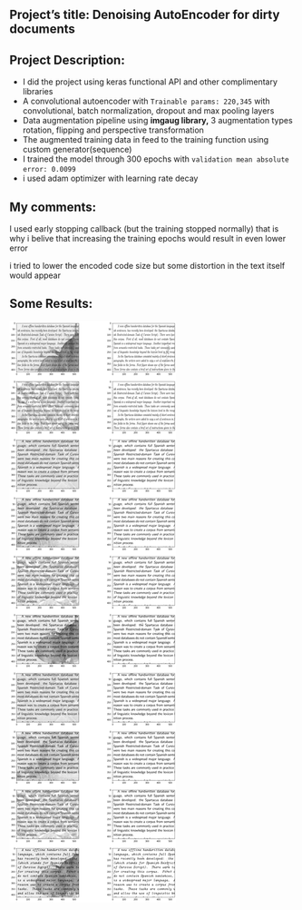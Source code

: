 ## Project’s title: Denoising AutoEncoder for dirty documents

## ****Project Description:****

- I did the project using keras functional API and other complimentary libraries
- A convolutional autoencoder with `Trainable params: 220,345` with convolutional, batch normalization, dropout and max pooling layers
- Data augmentation pipeline using **imgaug library,**  3 augmentation types rotation, flipping and perspective transformation
- The augmented training data in feed to the training function using custom generator(sequence)
- I trained the model through 300 epochs with `validation mean absolute error: 0.0099`
- i used adam optimizer with learning rate decay

## My comments:

I used early stopping callback (but the training stopped normally) that is why i belive that increasing the training epochs would result in even lower error

i tried to lower the encoded code size but some distortion in the text itself would appear

## Some Results:

![result.png](result.png)
